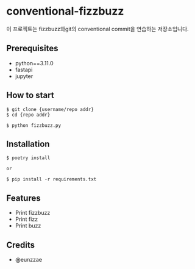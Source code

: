 # conventional-fizzbuzz

이 프로젝트는 fizzbuzz와git의 conventional commit을 연습하는 저장소입니다. 

##  Prerequisites

- python==3.11.0
- fastapi
- jupyter

## How to start

```shell
$ git clone {username/repo addr}
$ cd {repo addr}

$ python fizzbuzz.py
```

## Installation

```shell
$ poetry install

or

$ pip install -r requirements.txt
```

## Features

- Print fizzbuzz
- Print fizz
- Print buzz

## Credits

- @eunzzae


